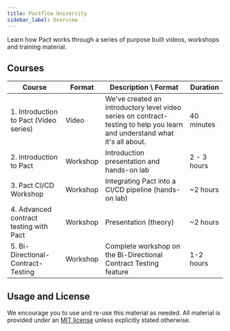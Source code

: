 ```yaml
---
title: Pactflow University
sidebar_label: Overview
---
```


Learn how Pact works through a series of purpose built videos, workshops and training material.

## Courses

| Course                                 | Format   | Description \ Format                                                                                                       | Duration    |
| -------------------------------------- | -------- | -------------------------------------------------------------------------------------------------------------------------- | ----------- |
| 1. Introduction to Pact (Video series) | Video    | We've created an introductory level video series on contract-testing to help you learn and understand what it's all about. | 40 minutes  |
| 2. Introduction to Pact                | Workshop | Introduction presentation and hands-on lab                                                                                 | 2 - 3 hours |
| 3. Pact CI/CD Workshop                 | Workshop | Integrating Pact into a CI/CD pipeline (hands-on lab)                                                                      | ~2 hours    |
| 4. Advanced contract testing with Pact | Workshop | Presentation (theory)                                                                                                      | ~2 hours    |
| 5. Bi-Directional-Contract-Testing     | Workshop | Complete workshop on the Bi-Directional Contract Testing feature                                                           | 1-2 hours   |

## Usage and License

We encourage you to use and re-use this material as needed. All material is provided under an [MIT license](https://opensource.org/licenses/MIT) unless explicitly stated otherwise.
